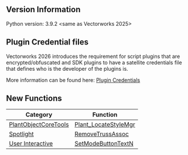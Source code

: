 ## Version Information

Python version: 3.9.2 <same as Vectorworks 2025>

## Plugin Credential files

Vectorworks 2026 introduces the requirement for script plugins that are encrypted/obfuscated and SDK plugins to have a satellite credentials file that defines who is the developer of the plugins is.

More information can be found here: [Plugin Credentials](../../Common/Tasks/Info/PluginCredentials.md)


## New Functions
| Category | Function |
| --- | --- |
| [PlantObjectCoreTools](../../Function%20Reference/Categories/PlantObjectCoreTools.md) | [Plant_LocateStyleMgr](../../Function%20Reference/Functions/Plant_LocateStyleMgr.md) |
| [Spotlight](../../Function%20Reference/Categories/Spotlight.md) | [RemoveTrussAssoc](../../Function%20Reference/Functions/RemoveTrussAssoc.md) |
| [User Interactive](../../Function%20Reference/Categories/User%20Interactive.md) | [SetModeButtonTextN](../../Function%20Reference/Functions/SetModeButtonTextN.md) |

